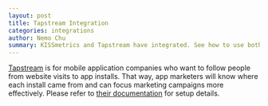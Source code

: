 ```yaml
---
layout: post
title: Tapstream Integration
categories: integrations
author: Nemo Chu
summary: KISSmetrics and Tapstream have integrated. See how to use both products with each other.
---
```

[Tapstream][1] is for mobile application companies who want to follow people from website visits to app installs. That way, app marketers will know where each install came from and can focus marketing campaigns more effectively. Please refer to [their documentation][2] for setup details.

[1]: https://tapstream.com/
[2]: https://tapstream.com/developer/kissmetrics/